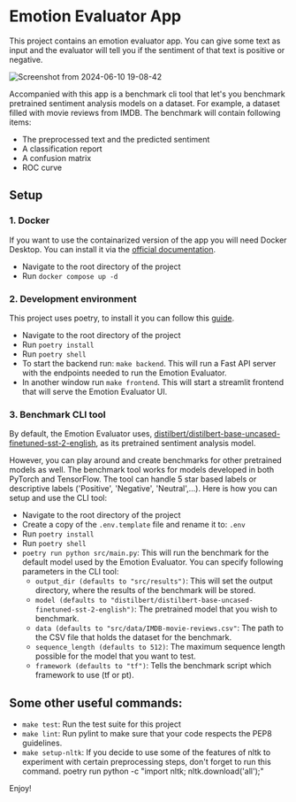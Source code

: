 # Emotion Evaluator App

This project contains an emotion evaluator app. You can give some text as input and the evaluator will tell you if the sentiment of that text is positive or negative.

![Screenshot from 2024-06-10 19-08-42](https://github.com/RobinDeSmet/EmotionEvaluator/assets/36922800/382f2af3-e0f1-4889-a49b-844e9ba46caa)

Accompanied with this app is a benchmark cli tool that let's you benchmark pretrained sentiment analysis models on a dataset. For example, a dataset filled with movie reviews from IMDB.
The benchmark will contain following items:

- The preprocessed text and the predicted sentiment
- A classification report
- A confusion matrix
- ROC curve

## Setup

### 1. Docker

If you want to use the containarized version of the app you will need Docker Desktop. You can install it via the [official documentation](https://www.docker.com/products/docker-desktop/).

- Navigate to the root directory of the project
- Run `docker compose up -d`

### 2. Development environment

This project uses poetry, to install it you can follow this [guide](https://python-poetry.org/docs/#installing-with-the-official-installer).

- Navigate to the root directory of the project
- Run `poetry install`
- Run `poetry shell`
- To start the backend run: `make backend`. This will run a Fast API server with the endpoints needed to run the Emotion Evaluator.
- In another window run `make frontend`. This will start a streamlit frontend that will serve the Emotion Evaluator UI.

### 3. Benchmark CLI tool

By default, the Emotion Evaluator uses, [distilbert/distilbert-base-uncased-finetuned-sst-2-english](https://huggingface.co/distilbert/distilbert-base-uncased-finetuned-sst-2-english), as its pretrained sentiment analysis model.

However, you can play around and create benchmarks for other pretrained models as well. The benchmark tool works for models developed in both PyTorch and TensorFlow. The tool can handle 5 star based labels or descriptive labels ('Positive', 'Negative', 'Neutral',...). Here is how you can setup and use the CLI tool:

- Navigate to the root directory of the project
- Create a copy of the `.env.template` file and rename it to: `.env`
- Run `poetry install`
- Run `poetry shell`
- `poetry run python src/main.py`: This will run the benchmark for the default model used by the Emotion Evaluator. You can specify following parameters in the CLI tool:
  - `output_dir (defaults to "src/results")`: This will set the output directory, where the results of the benchmark will be stored.
  - `model (defaults to "distilbert/distilbert-base-uncased-finetuned-sst-2-english")`: The pretrained model that you wish to benchmark.
  - `data (defaults to "src/data/IMDB-movie-reviews.csv"`: The path to the CSV file that holds the dataset for the benchmark.
  - `sequence_length (defaults to 512)`: The maximum sequence length possible for the model that you want to test.
  - `framework (defaults to "tf")`: Tells the benchmark script which framework to use (tf or pt).

## Some other useful commands:

- `make test`: Run the test suite for this project
- `make lint`: Run pylint to make sure that your code respects the PEP8 guidelines.
- `make setup-nltk`: If you decide to use some of the features of nltk to experiment with certain preprocessing steps, don't forget to run this command.
  poetry run python -c "import nltk; nltk.download('all');"

Enjoy!
